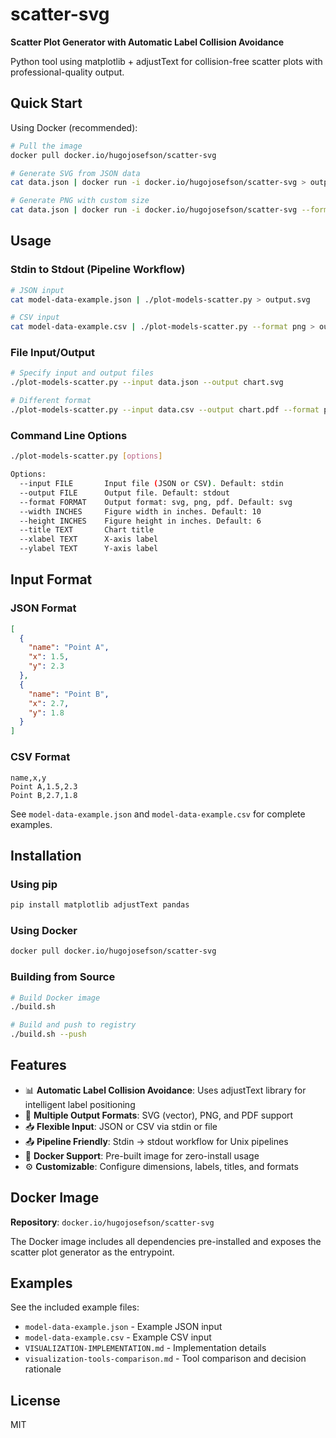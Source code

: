 # scatter-svg

**Scatter Plot Generator with Automatic Label Collision Avoidance**

Python tool using matplotlib + adjustText for collision-free scatter plots with professional-quality output.

## Quick Start

Using Docker (recommended):

```bash
# Pull the image
docker pull docker.io/hugojosefson/scatter-svg

# Generate SVG from JSON data
cat data.json | docker run -i docker.io/hugojosefson/scatter-svg > output.svg

# Generate PNG with custom size
cat data.json | docker run -i docker.io/hugojosefson/scatter-svg --format png --width 12 --height 8 > output.png
```

## Usage

### Stdin to Stdout (Pipeline Workflow)

```bash
# JSON input
cat model-data-example.json | ./plot-models-scatter.py > output.svg

# CSV input
cat model-data-example.csv | ./plot-models-scatter.py --format png > output.png
```

### File Input/Output

```bash
# Specify input and output files
./plot-models-scatter.py --input data.json --output chart.svg

# Different format
./plot-models-scatter.py --input data.csv --output chart.pdf --format pdf
```

### Command Line Options

```bash
./plot-models-scatter.py [options]

Options:
  --input FILE       Input file (JSON or CSV). Default: stdin
  --output FILE      Output file. Default: stdout
  --format FORMAT    Output format: svg, png, pdf. Default: svg
  --width INCHES     Figure width in inches. Default: 10
  --height INCHES    Figure height in inches. Default: 6
  --title TEXT       Chart title
  --xlabel TEXT      X-axis label
  --ylabel TEXT      Y-axis label
```

## Input Format

### JSON Format

```json
[
  {
    "name": "Point A",
    "x": 1.5,
    "y": 2.3
  },
  {
    "name": "Point B",
    "x": 2.7,
    "y": 1.8
  }
]
```

### CSV Format

```csv
name,x,y
Point A,1.5,2.3
Point B,2.7,1.8
```

See `model-data-example.json` and `model-data-example.csv` for complete examples.

## Installation

### Using pip

```bash
pip install matplotlib adjustText pandas
```

### Using Docker

```bash
docker pull docker.io/hugojosefson/scatter-svg
```

### Building from Source

```bash
# Build Docker image
./build.sh

# Build and push to registry
./build.sh --push
```

## Features

- 📊 **Automatic Label Collision Avoidance**: Uses adjustText library for intelligent label positioning
- 🎨 **Multiple Output Formats**: SVG (vector), PNG, and PDF support
- 📥 **Flexible Input**: JSON or CSV via stdin or file
- 📤 **Pipeline Friendly**: Stdin → stdout workflow for Unix pipelines
- 🐳 **Docker Support**: Pre-built image for zero-install usage
- ⚙️ **Customizable**: Configure dimensions, labels, titles, and formats

## Docker Image

**Repository**: `docker.io/hugojosefson/scatter-svg`

The Docker image includes all dependencies pre-installed and exposes the scatter plot generator as the entrypoint.

## Examples

See the included example files:
- `model-data-example.json` - Example JSON input
- `model-data-example.csv` - Example CSV input
- `VISUALIZATION-IMPLEMENTATION.md` - Implementation details
- `visualization-tools-comparison.md` - Tool comparison and decision rationale

## License

MIT
